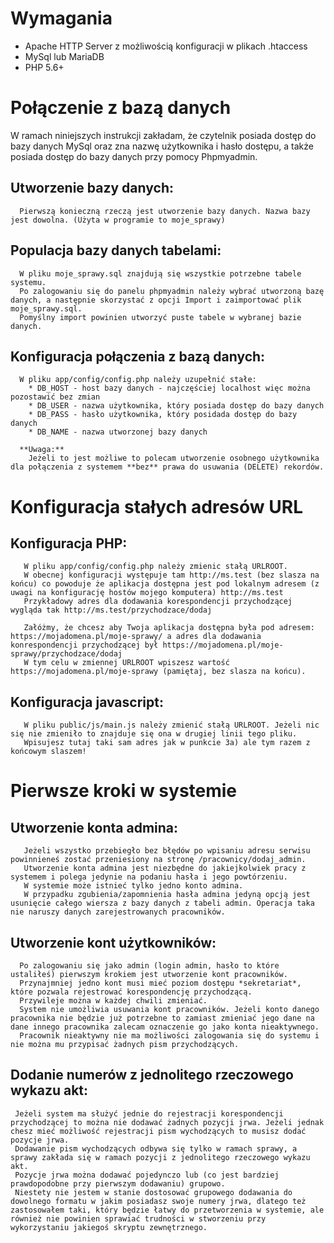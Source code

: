 # Wymagania

  * Apache HTTP Server z możliwością konfiguracji w plikach .htaccess
  * MySql lub MariaDB
  * PHP 5.6+


# Połączenie z bazą danych

  W ramach niniejszych instrukcji zakładam, że czytelnik posiada dostęp do bazy danych MySql oraz zna nazwę użytkownika i hasło dostępu, a także posiada dostęp do bazy danych przy pomocy Phpmyadmin.

  ## Utworzenie bazy danych:
      Pierwszą konieczną rzeczą jest utworzenie bazy danych. Nazwa bazy jest dowolna. (Użyta w programie to moje_sprawy)

  ## Populacja bazy danych tabelami:
      W pliku moje_sprawy.sql znajdują się wszystkie potrzebne tabele systemu.
      Po zalogowaniu się do panelu phpmyadmin należy wybrać utworzoną bazę danych, a następnie skorzystać z opcji Import i zaimportować plik moje_sprawy.sql.
      Pomyślny import powinien utworzyć puste tabele w wybranej bazie danych.

  ## Konfiguracja połączenia z bazą danych:

      W pliku app/config/config.php należy uzupełnić stałe:
        * DB_HOST - host bazy danych - najczęściej localhost więc można pozostawić bez zmian
        * DB_USER - nazwa użytkownika, który posiada dostęp do bazy danych
        * DB_PASS - hasło użytkownika, który posidada dostęp do bazy danych
        * DB_NAME - nazwa utworzonej bazy danych

      **Uwaga:**
        Jeżeli to jest możliwe to polecam utworzenie osobnego użytkownika dla połączenia z systemem **bez** prawa do usuwania (DELETE) rekordów.


# Konfiguracja stałych adresów URL

   ## Konfiguracja PHP:
       W pliku app/config/config.php należy zmienic stałą URLROOT.
       W obecnej konfiguracji występuje tam http://ms.test (bez slasza na końcu) co powoduje że aplikacja dostępna jest pod lokalnym adresem (z uwagi na konfigurację hostów mojego komputera) http://ms.test
       Przykładowy adres dla dodawania korespondencji przychodzącej wygląda tak http://ms.test/przychodzace/dodaj

       Załóżmy, że chcesz aby Twoja aplikacja dostępna była pod adresem: https://mojadomena.pl/moje-sprawy/ a adres dla dodawania konrespondencji przychodzącej był https://mojadomena.pl/moje-sprawy/przychodzace/dodaj
       W tym celu w zmiennej URLROOT wpiszesz wartość https://mojadomena.pl/moje-sprawy (pamiętaj, bez slasza na końcu).

   ## Konfiguracja javascript:
       W pliku public/js/main.js należy zmienić stałą URLROOT. Jeżeli nic się nie zmieniło to znajduje się ona w drugiej linii tego pliku.
       Wpisujesz tutaj taki sam adres jak w punkcie 3a) ale tym razem z końcowym slaszem!


# Pierwsze kroki w systemie

   ## Utworzenie konta admina:
       Jeżeli wszystko przebiegło bez błędów po wpisaniu adresu serwisu powinnieneś zostać przeniesiony na stronę /pracownicy/dodaj_admin.
       Utworzenie konta admina jest niezbędne do jakiejkolwiek pracy z systemem i polega jedynie na podaniu hasła i jego powtórzeniu.
       W systemie może istnieć tylko jedno konto admina.
       W przypadku zgubienia/zapomnienia hasła admina jedyną opcją jest usunięcie całego wiersza z bazy danych z tabeli admin. Operacja taka nie naruszy danych zarejestrowanych pracowników.

  ## Utworzenie kont użytkowników:
      Po zalogowaniu się jako admin (login admin, hasło to które ustaliłeś) pierwszym krokiem jest utworzenie kont pracowników.
      Przynajmniej jedno kont musi mieć poziom dostępu *sekretariat*, które pozwala rejestrować korespondencję przychodzącą.
      Przywileje można w każdej chwili zmieniać.
      System nie umożliwia usuwania kont pracowników. Jeżeli konto danego pracownika nie będzie już potrzebne to zamiast zmieniać jego dane na dane innego pracownika zalecam oznaczenie go jako konta nieaktywnego.
      Pracownik nieaktywny nie ma możliwości zalogowania się do systemu i nie można mu przypisać żadnych pism przychodzących.

  ## Dodanie numerów z jednolitego rzeczowego wykazu akt:
     Jeżeli system ma służyć jednie do rejestracji korespondencji przychodzącej to można nie dodawać żadnych pozycji jrwa. Jeżeli jednak chesz mieć możliwość rejestracji pism wychodzących to musisz dodać pozycje jrwa.
     Dodawanie pism wychodzących odbywa się tylko w ramach sprawy, a sprawy zakłada się w ramach pozycji z jednolitego rzeczowego wykazu akt.
     Pozycje jrwa można dodawać pojedynczo lub (co jest bardziej prawdopodobne przy pierwszym dodawaniu) grupowo.
     Niestety nie jestem w stanie dostosować grupowego dodawania do dowolnego formatu w jakim posiadasz swoje numery jrwa, dlatego też zastosowałem taki, który będzie łatwy do przetworzenia w systemie, ale również nie powinien sprawiać trudności w stworzeniu przy wykorzystaniu jakiegoś skryptu zewnętrznego.





